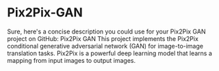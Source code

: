 # Pix2Pix-GAN
 Sure, here's a concise description you could use for your Pix2Pix GAN project on GitHub:  Pix2Pix GAN  This project implements the Pix2Pix conditional generative adversarial network (GAN) for image-to-image translation tasks. Pix2Pix is a powerful deep learning model that learns a mapping from input images to output images. 
